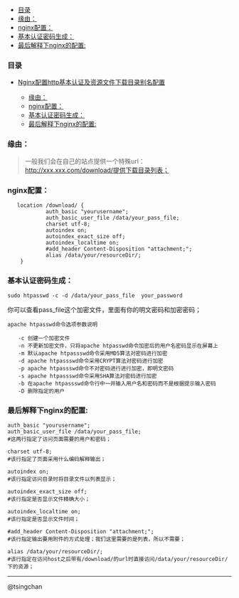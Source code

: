 <!-- TOC -->

- [目录](#目录)
- [缘由：](#缘由)
- [nginx配置：](#nginx配置)
- [基本认证密码生成：](#基本认证密码生成)
- [最后解释下nginx的配置:](#最后解释下nginx的配置)

<!-- /TOC -->

### 目录


- [Nginx配置http基本认证及资源文件下载目录别名配置](#nginx配置http基本认证及资源文件下载目录别名配置)
    
    - [缘由：](#缘由)
    - [nginx配置：](#nginx配置)
    - [基本认证密码生成：](#基本认证密码生成)
    - [最后解释下nginx的配置:](#最后解释下nginx的配置)




### 缘由： ###
> 一般我们会在自己的站点提供一个特殊url：http://xxx.xxx.com/download/提供下载目录列表；

### nginx配置： ###

       location /download/ {
                auth_basic "yourusername";
                auth_basic_user_file /data/your_pass_file;
                charset utf-8;
                autoindex on;
                autoindex_exact_size off;
                autoindex_localtime on;
                #add_header Content-Disposition "attachment;";
                alias /data/your/resourceDir/;
        }

### 基本认证密码生成： ###
	
	sudo htpasswd -c -d /data/your_pass_file  your_password

你可以查看pass_file这个加密文件，里面有你的明文密码和加密密码；

	apache htpasswd命令选项参数说明

	　　-c 创建一个加密文件
	　　-n 不更新加密文件，只将apache htpasswd命令加密后的用户名密码显示在屏幕上
	　　-m 默认apache htpassswd命令采用MD5算法对密码进行加密
	　　-d apache htpassswd命令采用CRYPT算法对密码进行加密
	　　-p apache htpassswd命令不对密码进行进行加密，即明文密码
	　　-s apache htpassswd命令采用SHA算法对密码进行加密
	　　-b 在apache htpassswd命令行中一并输入用户名和密码而不是根据提示输入密码
	　　-D 删除指定的用户

### 最后解释下nginx的配置: ###

	auth_basic "yourusername";
	auth_basic_user_file /data/your_pass_file;
	#这两行指定了访问页面需要的用户和密码；

	charset utf-8;
	#该行指定了页面采用什么编码解释输出；

	autoindex on;
	#该行指定访问目录时将目录文件以列表显示；

	autoindex_exact_size off;
	#该行指定是否显示文件精确大小；
	
	autoindex_localtime on;
	#该行指定是否显示文件时间；
	
	#add_header Content-Disposition "attachment;";
	#该行指定输出要用附件的方式处理；我们这里需要的是列表，所以不需要；
	
	alias /data/your/resourceDir/;
	#该行指定在访问host之后带有/download/的url时直接访问/data/your/resourceDir/下的资源；


----------
@tsingchan